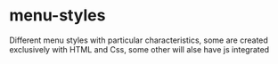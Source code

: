 # menu-styles
Different menu styles with particular characteristics, some are created exclusively with HTML and Css, some other will alse have js integrated

